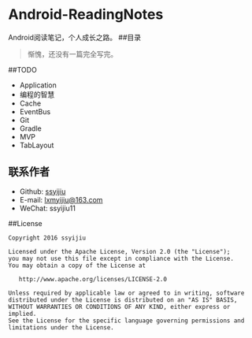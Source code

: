 # Android-ReadingNotes
Android阅读笔记，个人成长之路。
##目录
> 惭愧，还没有一篇完全写完。

##TODO
- Application
- 编程的智慧
- Cache
- EventBus
- Git
- Gradle 
- MVP
- TabLayout


## 联系作者
- Github: [ssyijiu](https://github.com/ssyijiu)
- E-mail: lxmyijiu@163.com
- WeChat: ssyijiu11

##License

```
Copyright 2016 ssyijiu

Licensed under the Apache License, Version 2.0 (the "License");
you may not use this file except in compliance with the License.
You may obtain a copy of the License at

   http://www.apache.org/licenses/LICENSE-2.0

Unless required by applicable law or agreed to in writing, software
distributed under the License is distributed on an "AS IS" BASIS,
WITHOUT WARRANTIES OR CONDITIONS OF ANY KIND, either express or implied.
See the License for the specific language governing permissions and
limitations under the License.